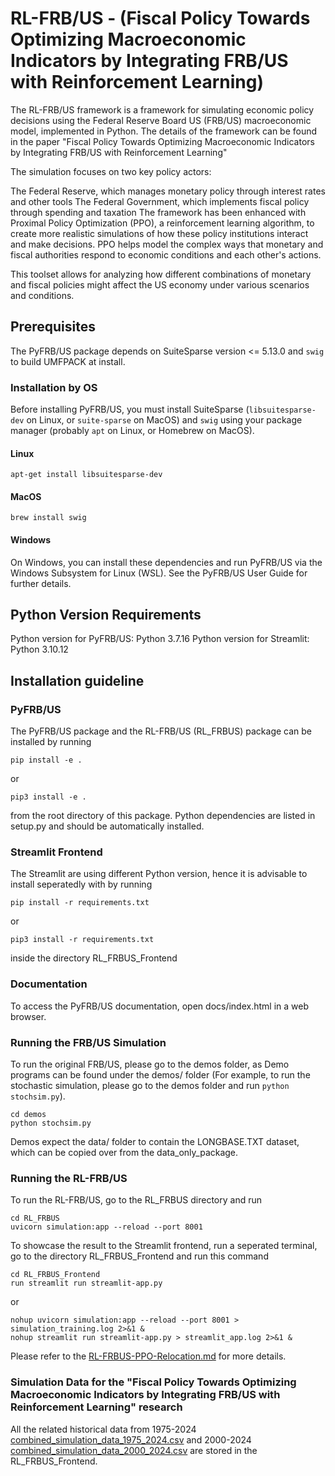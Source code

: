
# RL-FRB/US - (Fiscal Policy Towards Optimizing Macroeconomic Indicators by Integrating FRB/US with Reinforcement Learning)

The RL-FRB/US framework is a framework for simulating economic policy decisions using the Federal Reserve Board US (FRB/US) macroeconomic model, implemented in Python.
The details of the framework can be found in the paper "Fiscal Policy Towards Optimizing Macroeconomic Indicators by Integrating FRB/US with Reinforcement Learning"

The simulation focuses on two key policy actors:

The Federal Reserve, which manages monetary policy through interest rates and other tools
The Federal Government, which implements fiscal policy through spending and taxation
The framework has been enhanced with Proximal Policy Optimization (PPO), a reinforcement learning algorithm, to create more realistic simulations of how these policy institutions interact and make decisions. PPO helps model the complex ways that monetary and fiscal authorities respond to economic conditions and each other's actions.

This toolset allows for analyzing how different combinations of monetary and fiscal policies might affect the US economy under various scenarios and conditions.



## Prerequisites
The PyFRB/US package depends on SuiteSparse version <= 5.13.0 and `swig` to build UMFPACK at install.

### Installation by OS
Before installing PyFRB/US, you must install SuiteSparse (`libsuitesparse-dev` on Linux,
or `suite-sparse` on MacOS) and `swig` using your package manager (probably `apt` on
Linux, or Homebrew on MacOS).
#### Linux

```
apt-get install libsuitesparse-dev
```

#### MacOS
```
brew install swig
```

#### Windows
On Windows, you can install these dependencies and run PyFRB/US via the Windows Subsystem
for Linux (WSL). See the PyFRB/US User Guide for further details.

## Python Version Requirements
Python version for PyFRB/US: Python 3.7.16
Python version for Streamlit: Python 3.10.12

## Installation guideline 
### PyFRB/US
The PyFRB/US package and the RL-FRB/US (RL_FRBUS) package can be installed by running 
```
pip install -e .
```
or 
```
pip3 install -e .
``` 

from the root directory of this package.
Python dependencies are listed in setup.py and should be automatically installed.

### Streamlit Frontend
The Streamlit are using different Python version, hence it is advisable to install seperatedly with by running 

```
pip install -r requirements.txt
```

or 

```
pip3 install -r requirements.txt 
``` 

inside the directory RL_FRBUS_Frontend

### Documentation
To access the PyFRB/US documentation, open docs/index.html in a web browser.

### Running the FRB/US Simulation

To run the original FRB/US, please go to the demos folder, as Demo programs can be found under the demos/ folder (For example, to run the stochastic simulation, please go to the demos folder and run `python stochsim.py`).

```
cd demos
python stochsim.py
```

Demos expect the data/ folder to contain the LONGBASE.TXT dataset, which can be copied
over from the data_only_package.

### Running the RL-FRB/US

To run the RL-FRB/US, go to the RL_FRBUS directory and run 

```
cd RL_FRBUS
uvicorn simulation:app --reload --port 8001
```

To showcase the result to the Streamlit frontend, run a seperated terminal,
go to the directory RL_FRBUS_Frontend and run this command

```
cd RL_FRBUS_Frontend
run streamlit run streamlit-app.py
```

or

```
nohup uvicorn simulation:app --reload --port 8001 > simulation_training.log 2>&1 & 
nohup streamlit run streamlit-app.py > streamlit_app.log 2>&1 &
```

Please refer to the [RL-FRBUS-PPO-Relocation.md](RL-FRBUS-PPO-Relocation.md) for more details.

### Simulation Data for the "Fiscal Policy Towards Optimizing Macroeconomic Indicators by Integrating FRB/US with Reinforcement Learning" research
All the related historical data from 1975-2024 [combined_simulation_data_1975_2024.csv](RL_FRBUS_Frontend/combined_simulation_data_1975_2024.csv) and 2000-2024 [combined_simulation_data_2000_2024.csv](RL_FRBUS_Frontend/combined_simulation_data_2000_2024.csv) are stored in the RL_FRBUS_Frontend.
